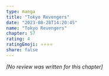 ```yaml
---
type: manga
title: "Tokyo Revengers"
date: "2023-08-28T14:20:45"
name: "Tokyo Revengers"
chapter: 57
rating: 4
ratingEmoji: ⭐️⭐️⭐️⭐️
share: false
---
```


_[No review was written for this chapter]_
